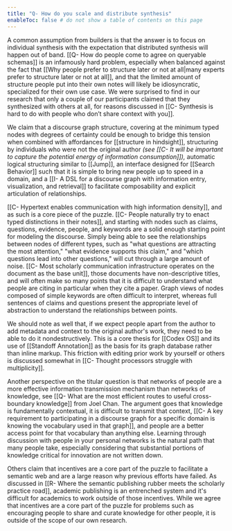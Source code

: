 ```yaml
---
title: "Q- How do you scale and distribute synthesis"
enableToc: false # do not show a table of contents on this page
---
```

A common assumption from builders is that the answer is to focus on individual synthesis with the expectation that distributed synthesis will happen out of band. [[Q- How do people come to agree on queryable schemas]] is an infamously hard problem, especially when balanced against the fact that [[Why people prefer to structure later or not at all|many experts prefer to structure later or not at all]], and that the limited amount of structure people put into their own notes will likely be idiosyncratic, specialized for their own use case. We were surprised to find in our research that only a couple of our participants claimed that they synthesized with others at all, for reasons discussed in [[C- Synthesis is hard to do with people who don’t share context with you]].

We claim that a discourse graph structure, covering at the minimum typed nodes with degrees of certainty could be enough to bridge this tension when combined with affordances for [[structure in hindsight]], structuring by individuals who were not the original author *(see [[C- It will be important to capture the potential energy of information consumption]]),* automatic logical structuring similar to [[Jump]], an interface designed for [[Search Behavior]] such that it is simple to bring new people up to speed in a domain, and a [[I- A DSL for a discourse graph with information entry, visualization, and retrieval]] to facilitate composability and explicit articulation of relationships.

[[C- Hypertext enables communication with high information density]], and as such is a core piece of the puzzle. [[C- People naturally try to enact typed distinctions in their notes]], and starting with nodes such as claims, questions, evidence, people, and keywords are a solid enough starting point for modeling the discourse. Simply being able to see the relationships between nodes of different types, such as "what questions are attracting the most attention," "what evidence supports this claim," and "which questions lead into other questions," will cut through a large amount of noise. [[C- Most scholarly communication infrastructure operates on the document as the base unit]], those documents have non-descriptive titles, and will often make so many points that it is difficult to understand what people are citing in particular when they cite a paper. Graph views of nodes composed of simple keywords are often difficult to interpret, whereas full sentences of claims and questions present the appropriate level of abstraction to understand the relationships between points.

We should note as well that, if we expect people apart from the author to add metadata and context to the original author's work, they need to be able to do it nondestructively. This is a core thesis for [[Codex OS]] and its use of [[Standoff Annotation]] as the basis for its graph database rather than inline markup. This friction with editing prior work by yourself or others is discussed somewhat in [[C- Thought processors struggle with multiplicity]].

Another perspective on the titular question is that networks of people are a more effective information transmission mechanism than networks of knowledge, see [[Q- What are the most efficient routes to useful cross-boundary knowledge]] from Joel Chan. The argument goes that knowledge is fundamentally contextual, it is difficult to transmit that context, [[C- A key requirement to participating in a discourse graph for a specific domain is knowing the vocabulary used in that graph]], and people are a better access point for that vocabulary than anything else. Learning through discussion with people in your personal networks is the natural path that many people take, especially considering that substantial portions of knowledge critical for innovation are not written down.

Others claim that incentives are a core part of the puzzle to facilitate a semantic web and are a large reason why previous efforts have failed. As discussed in [[R- Where the semantic publishing rubber meets the scholarly practice road]], academic publishing is an entrenched system and it's difficult for academics to work outside of those incentives. While we agree that incentives are a core part of the puzzle for problems such as encouraging people to share and curate knowledge for other people, it is outside of the scope of our own research.